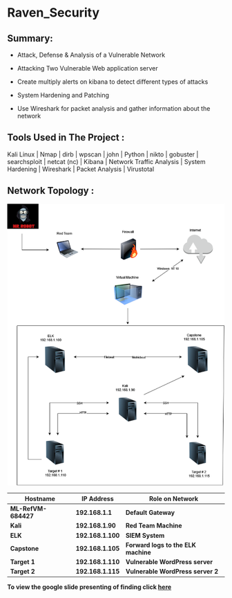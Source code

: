 # Raven_Security


## <strong><bold>Summary:</bold></strong>

* Attack, Defense & Analysis of a Vulnerable Network

* Attacking Two Vulnerable Web application server 

* Create multiply alerts on kibana to detect different types of attacks

* System Hardening and Patching

* Use Wireshark for packet analysis and gather information about the network 


## <strong>Tools Used in The Project </strong>: 

Kali Linux | Nmap | dirb | wpscan | john | Python | nikto | gobuster | searchsploit | netcat (nc) | Kibana | Network Traffic Analysis | System Hardening | Wireshark | Packet Analysis | Virustotal 


## <strong>Network Topology <strong>:
  
  
<img src="/Network Topology/Network.png">
  
  
  
  
 | Hostname  | IP Address  | Role on Network  |
|---|---|---|
|  ML-RefVM-684427 | 192.168.1.1 | Default Gateway  |
| Kali  |  192.168.1.90 | Red Team Machine  |
|  ELK | 192.168.1.100  |  SIEM System |
| Capstone  | 192.168.1.105  |  Forward logs to the ELK machine | 
| Target 1  | 192.168.1.110 |  Vulnerable WordPress server | 
| Target 2  | 192.168.1.115 |  Vulnerable WordPress server 2 |  
  
  
  To view the google slide presenting of finding click <a href="https://docs.google.com/presentation/d/1FGJfgJeRfVfUR8UxiJSw_AKZcm7bxPUSD3T5qtJLERo/edit#slide=id.g630a814dc5_0_53">here</a>

